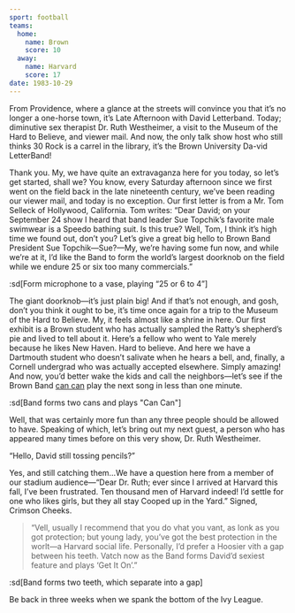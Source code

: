```yaml
---
sport: football
teams:
  home:
    name: Brown
    score: 10
  away:
    name: Harvard
    score: 17
date: 1983-10-29
---
```


From Providence, where a glance at the streets will convince you that it’s no longer a one-horse town, it’s Late Afternoon with David Letterband. Today; diminutive sex therapist Dr. Ruth Westheimer, a visit to the Museum of the Hard to Believe, and viewer mail. And now, the only talk show host who still thinks 30 Rock is a carrel in the library, it’s the Brown University Da-vid LetterBand!

Thank you. My, we have quite an extravaganza here for you today, so let’s get started, shall we? You know, every Saturday afternoon since we first went on the field back in the late nineteenth century, we’ve been reading our viewer mail, and today is no exception. Our first letter is from a Mr. Tom Selleck of Hollywood, California. Tom writes: “Dear David; on your September 24 show I heard that band leader Sue Topchik’s favorite male swimwear is a Speedo bathing suit. Is this true? Well, Tom, I think it’s high time we found out, don’t you? Let’s give a great big hello to Brown Band President Sue Topchik—Sue?—My, we’re having some fun now, and while we’re at it, I’d like the Band to form the world’s largest doorknob on the field while we endure 25 or six too many commercials.”

:sd[Form microphone to a vase, playing “25 or 6 to 4”]

The giant doorknob—it’s just plain big! And if that’s not enough, and gosh, don’t you think it ought to be, it’s time once again for a trip to the Museum of the Hard to Believe. My, it feels almost like a shrine in here. Our first exhibit is a Brown student who has actually sampled the Ratty’s shepherd’s pie and lived to tell about it. Here’s a fellow who went to Yale merely because he likes New Haven. Hard to believe. And here we have a Dartmouth student who doesn’t salivate when he hears a bell, and, finally, a Cornell undergrad who was actually accepted elsewhere. Simply amazing! And now, you’d better wake the kids and call the neighbors—let’s see if the Brown Band <u>can can</u> play the next song in less than one minute.

:sd[Band forms two cans and plays "Can Can"]

Well, that was certainly more fun than any three people should be allowed to have. Speaking of which, let’s bring out my next guest, a person who has appeared many times before on this very show, Dr. Ruth Westheimer.

“Hello, David still tossing pencils?”

Yes, and still catching them…We have a question here from a member of our stadium audience—“Dear Dr. Ruth; ever since I arrived at Harvard this fall, I’ve been frustrated. Ten thousand men of Harvard indeed! I’d settle for one who likes girls, but they all stay Cooped up in the Yard.” Signed, Crimson Cheeks.

> “Vell, usually I recommend that you do vhat you vant, as lonk as you got protection; but young lady, you’ve got the best protection in the worlt—a Harvard social life. Personally, I’d prefer a Hoosier vith a gap between his teeth. Vatch now as the Band forms David’d sexiest feature and plays ‘Get It On’.”

:sd[Band forms two teeth, which separate into a gap]

Be back in three weeks when we spank the bottom of the Ivy League.
